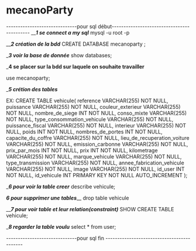 # mecanoParty
------------------------------pour sql  début-------------------------------------------
_________1 se connect a my sql_______
mysql -u root -p 

_______2 création de la bdd_____
CREATE DATABASE mecanoparty ;

__________3 voir la base de donnée_________
show databases;

_________4 se placer sur la bdd sur laquele on souhaite travailler________

use mecanoparty;

________5 crétion des tables_______

EX: CREATE TABLE vehicule(
    reference VARCHAR(255) NOT NULL,
    puissance VARCHAR(255) NOT NULL,
    couleur_exterieur VARCHAR(255) NOT NULL,
    nombre_de_siege INT NOT NULL,
    conso_mixte VARCHAR(255) NOT NULL,
    type_consommation_vehicule VARCHAR(255) NOT NULL,
    puissance_fiscal VARCHAR(255) NOT NULL,
    interieur VARCHAR(255) NOT NULL,
    poids INT NOT NULL,
    nombres_de_portes INT NOT NULL,
    capacite_du_coffre VARCHAR(255) NOT NULL,
    lieu_de_recuperation_voiture VARCHAR(255) NOT NULL,
    emission_carbonne VARCHAR(255) NOT NULL,
    prix_par_mois INT NOT NULL,
    prix INT NOT NULL,
    kilometrage VARCHAR(255) NOT NULL,
    marque_vehicule VARCHAR(255) NOT NULL,
    type_transmission VARCHAR(255) NOT NULL,
    annee_fabrication_vehicule VARCHAR(255) NOT NULL,
    image VARCHAR(255) NOT NULL,
    id_user INT NOT NULL,
    id_vehicule INT PRIMARY KEY NOT NULL AUTO_INCREMENT
);

________6 pour voir la table creer_______
describe vehicule;

_____6 pour supprimer une tables_______
drop table vehicule

_______7 pour voir table et leur relation(constraint)_____
 SHOW CREATE TABLE vehicule;

 ________8 regarder la table voulu_______
 select * from user;

 ------------------------------pour sql fin  -------------------------------------------